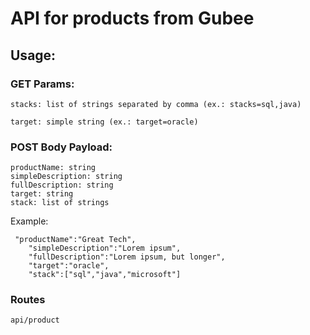# API for products from Gubee

## Usage:

### GET Params:
``` 
stacks: list of strings separated by comma (ex.: stacks=sql,java)  

target: simple string (ex.: target=oracle)
```


### POST Body Payload:

```
productName: string
simpleDescription: string
fullDescription: string
target: string
stack: list of strings
```

Example:

```
 "productName":"Great Tech",
    "simpleDescription":"Lorem ipsum",
    "fullDescription":"Lorem ipsum, but longer",
    "target":"oracle",
    "stack":["sql","java","microsoft"]
```

### Routes
``` api/product ```
